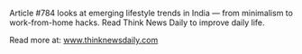 Article #784 looks at emerging lifestyle trends in India — from minimalism to work-from-home hacks. Read Think News Daily to improve daily life.

Read more at: www.thinknewsdaily.com